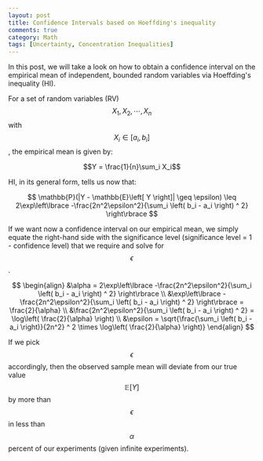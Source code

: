 ```yaml
---
layout: post
title: Confidence Intervals based on Hoeffding's inequality
comments: true
category: Math
tags: [Uncertainty, Concentration Inequalities]
---
```


In this post, we will take a look on how to obtain a confidence interval on the empirical mean of independent, bounded random variables via Hoeffding's inequality (HI).

For a set of random variables (RV) $$X_1, X_2, \cdots, X_n$$ with $$X_i \in \left[ a_i, b_i \right]$$, the empirical mean is given by:

$$Y = \frac{1}{n}\sum_i X_i$$

HI, in its general form, tells us now that:

$$
\mathbb{P}(|Y - \mathbb{E}\left[ Y \right]| \geq \epsilon) \leq 2\exp\left\lbrace -\frac{2n^2\epsilon^2}{\sum_i \left( b_i - a_i \right) ^ 2} \right\rbrace
$$

If we want now a confidence interval on our empirical mean, we simply equate the right-hand side with the significance level (significance level = 1 - confidence level) that we require and solve for $$\epsilon$$.

$$
\begin{align}
&\alpha = 2\exp\left\lbrace -\frac{2n^2\epsilon^2}{\sum_i \left( b_i - a_i \right) ^ 2} \right\rbrace \\
&\exp\left\lbrace -\frac{2n^2\epsilon^2}{\sum_i \left( b_i - a_i \right) ^ 2} \right\rbrace = \frac{2}{\alpha} \\
&\frac{2n^2\epsilon^2}{\sum_i \left( b_i - a_i \right) ^ 2} = \log\left( \frac{2}{\alpha} \right) \\
&\epsilon = \sqrt{\frac{\sum_i \left( b_i - a_i \right)}{2n^2} ^ 2 \times \log\left( \frac{2}{\alpha} \right)}
\end{align}
$$

If we pick $$\epsilon$$ accordingly, then the observed sample mean  will deviate from our  true value $$\mathbb{E}[Y]$$ by more than $$\epsilon$$ in less than $$\alpha$$ percent of our experiments (given infinite experiments).
